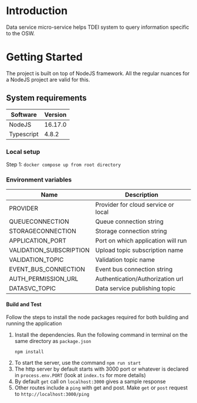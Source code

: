 # Introduction 
Data service micro-service helps TDEI system to query information specific to the OSW.

# Getting Started
The project is built on top of NodeJS framework. All the regular nuances for a NodeJS project are valid for this.

## System requirements
| Software | Version|
|----|---|
| NodeJS | 16.17.0|
| Typescript | 4.8.2 |

### Local setup
Step 1: 
```docker compose up from root directory```

### Environment variables
|Name| Description |
|--|--|
| PROVIDER | Provider for cloud service or local |
|QUEUECONNECTION | Queue connection string |
|STORAGECONNECTION | Storage connection string|
|APPLICATION_PORT |Port on which application will run|
|VALIDATION_SUBSCRIPTION | Upload topic subscription name|
|VALIDATION_TOPIC | Validation topic name|
|EVENT_BUS_CONNECTION | Event bus connection string|
|AUTH_PERMISSION_URL | Authentication/Authorization url|
|DATASVC_TOPIC | Data service publishing topic|

#### Build and Test
Follow the steps to install the node packages required for both building and running the application

1. Install the dependencies. Run the following command in terminal on the same directory as `package.json`
    ```shell
    npm install
    ```
2. To start the server, use the command `npm run start`
3. The http server by default starts with 3000 port or whatever is declared in `process.env.PORT` (look at `index.ts` for more details)
4. By default `get` call on `localhost:3000` gives a sample response
5. Other routes include a `ping` with get and post. Make `get` or `post` request to `http://localhost:3000/ping`



